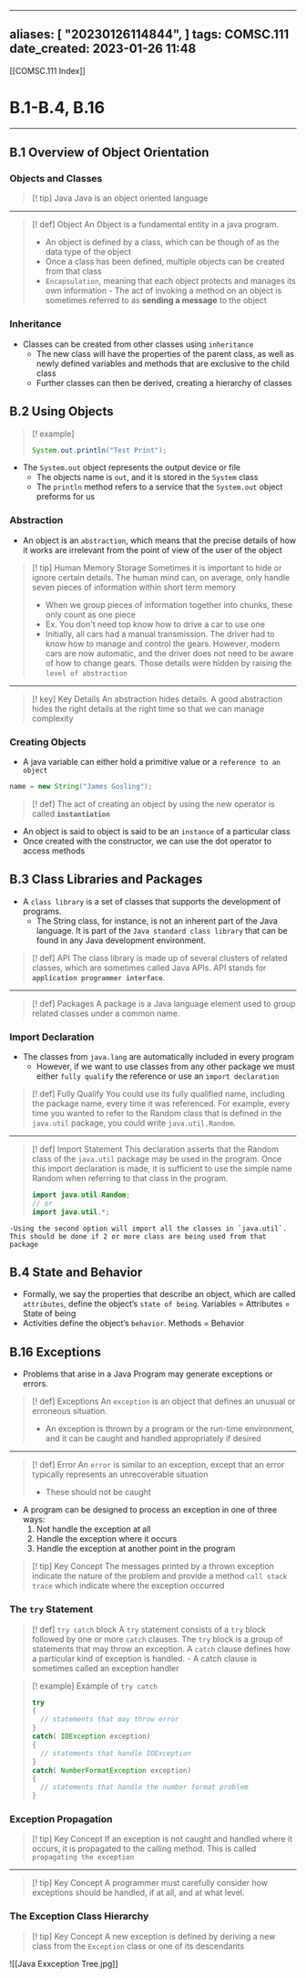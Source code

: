 
---
aliases: [ "20230126114844",  ]
tags: COMSC.111
date_created: 2023-01-26 11:48
---
[[COMSC.111 Index]]
# B.1-B.4, B.16
---
## B.1 Overview of Object Orientation
### Objects and Classes
>[! tip] Java
>Java is an object oriented language
---
>[! def] Object
>An Object is a fundamental entity in a java program.
>- An object is defined by a class, which can be though of as the data type of the object
>- Once a class has been defined, multiple objects can be created from that class
>- `Encapsulation`, meaning that each object protects and manages its own information
	- The act of invoking a method on an object is sometimes referred to as **sending a message** to the object
### Inheritance
- Classes can be created from other classes using `inheritance`
	- The new class will have the properties of the parent class, as well as newly defined variables and methods that are exclusive to the child class
	- Further classes can then be derived, creating a hierarchy of classes

## B.2 Using Objects
>[! example]
>```java
>System.out.println("Test Print");
>```
- The `System.out` object represents the output device or file
	- The objects name is `out`, and it is stored in the `System` class
	- The `println` method refers to a service that the `System.out` object preforms for us

### Abstraction
- An object is an `abstraction`, which means that the precise details of how it works are irrelevant from the point of view of the user of the object
>[! tip] Human Memory Storage
>Sometimes it is important to hide or ignore certain details. The human mind can, on average, only handle seven pieces of information within short term memory
>- When we group pieces of information together into chunks, these only count as one piece
>- Ex. You don't need top know how to drive a car to use one
>- Initially, all cars had a manual transmission. The driver had to know how to manage and control the gears. However, modern cars are now automatic, and the driver does not need to be aware of how to change gears. Those details were hidden by raising the `level of abstraction`
---
>[! key] Key Details
>An abstraction hides details. A good abstraction hides the right details at the right time so that we can manage complexity

### Creating Objects
- A java variable can either hold a primitive value or a `reference to an object`
```java
name = new String("James Gosling");
```
>[! def] 
>The act of creating an object by using the new operator is called **`instantiation`**
- An object is said to object is said to be an `instance` of a particular class
- Once created with the constructor, we can use the dot operator to access methods

## B.3 Class Libraries and Packages
- A `class library` is a set of classes that supports the development of programs.
	- The String class, for instance, is not an inherent part of the Java language. It is part of the `Java standard class library` that can be found in any Java development environment.
>[! def] API
>The class library is made up of several clusters of related classes, which are sometimes called Java APIs. API stands for **`application programmer interface`**. 
---
>[! def] Packages
>A package is a Java language element used to group related classes under a common name.

### Import Declaration
- The classes from `java.lang` are automatically included in every program
	- However, if we want to use classes from any other package we must either `fully qualify` the reference or use an `import declaration`
>[! def] Fully Qualify
>You could use its fully qualified name, including the package name, every time it was referenced. For example, every time you wanted to refer to the Random class that is defined in the `java.util` package, you could write `java.util.Random`.
---
>[! def] Import Statement
>This declaration asserts that the Random class of the `java.util` package may be used in the program. Once this import declaration is made, it is sufficient to use the simple name Random when referring to that class in the program.
>```java
>import java.util.Random;
>// or
>import java.util.*;
>```
	-Using the second option will import all the classes in `java.util`. This should be done if 2 or more class are being used from that package

## B.4 State and Behavior
- Formally, we say the properties that describe an object, which are called `attributes`, define the object’s `state of being`. Variables = Attributes = State of being
- Activities define the object’s `behavior`. Methods = Behavior

## B.16 Exceptions
- Problems that arise in a Java Program may generate exceptions or errors. 
>[! def] Exceptions
>An `exception` is an object that defines an unusual or erroneous situation.
>- An exception is thrown by a program or the run-time environment, and it can be caught and handled appropriately if desired
---
>[! def] Error
>An `error` is similar to an exception, except that an error typically represents an unrecoverable situation 
>- These should not be caught

- A program can be designed to process an exception in one of three ways:
	1. Not handle the exception at all
	2. Handle the exception where it occurs
	3. Handle the exception at another point in the program

>[! tip] Key Concept
>The messages printed by a thrown exception indicate the nature of the problem and provide a method `call stack trace` which indicate where the exception occurred

### The `try` Statement
>[! def] `try catch` block
>A `try` statement consists of a `try` block followed by one or more `catch` clauses. The `try` block is a group of statements that may throw an exception. A `catch` clause defines how a particular kind of exception is handled.
	- A catch clause is sometimes called an exception handler

>[! example] Example of `try catch`
>```java
>try
>{
>	// statements that may throw error
>}
>catch( IOException exception)
>{
>	// statements that handle IOException
>}
>catch( NumberFormatException exception)
>{
>	// statements that handle the number format problem
>}
>```

### Exception Propagation
>[! tip] Key Concept
>If an exception is not caught and handled where it occurs, it is propagated to the calling method. This is called `propagating the exception`
---
>[! tip] Key Concept
>A programmer must carefully consider how exceptions should be handled, if at all, and at what level.

### The Exception Class Hierarchy

>[! tip] Key Concept
>A new exception is defined by deriving a new class from the `Exception` class or one of its descendants

![[Java Exxception Tree.jpg]]